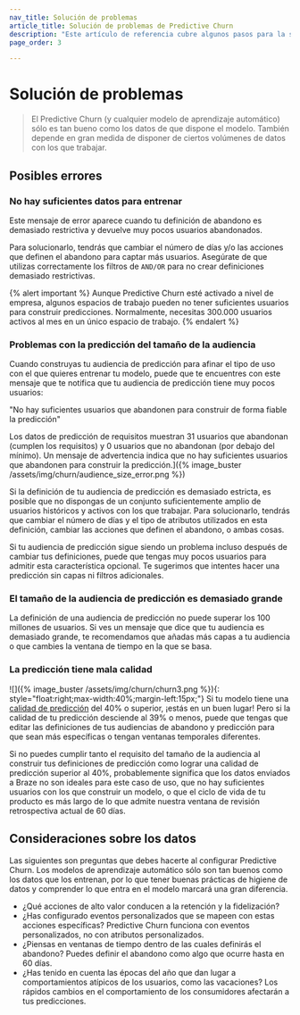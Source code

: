 ```yaml
---
nav_title: Solución de problemas
article_title: Solución de problemas de Predictive Churn
description: "Este artículo de referencia cubre algunos pasos para la solución de problemas y consideraciones a tener en cuenta al utilizar Predictive Churn."
page_order: 3

---
```


# Solución de problemas

> El Predictive Churn (y cualquier modelo de aprendizaje automático) sólo es tan bueno como los datos de que dispone el modelo. También depende en gran medida de disponer de ciertos volúmenes de datos con los que trabajar. 

## Posibles errores

### No hay suficientes datos para entrenar 

Este mensaje de error aparece cuando tu definición de abandono es demasiado restrictiva y devuelve muy pocos usuarios abandonados. 

Para solucionarlo, tendrás que cambiar el número de días y/o las acciones que definen el abandono para captar más usuarios. Asegúrate de que utilizas correctamente los filtros de `AND/OR` para no crear definiciones demasiado restrictivas. 

{% alert important %}
Aunque Predictive Churn esté activado a nivel de empresa, algunos espacios de trabajo pueden no tener suficientes usuarios para construir predicciones. Normalmente, necesitas 300.000 usuarios activos al mes en un único espacio de trabajo.
{% endalert %}

### Problemas con la predicción del tamaño de la audiencia

Cuando construyas tu audiencia de predicción para afinar el tipo de uso con el que quieres entrenar tu modelo, puede que te encuentres con este mensaje que te notifica que tu audiencia de predicción tiene muy pocos usuarios: 

"No hay suficientes usuarios que abandonen para construir de forma fiable la predicción"

Los datos de predicción de requisitos muestran 31 usuarios que abandonan (cumplen los requisitos) y 0 usuarios que no abandonan (por debajo del mínimo). Un mensaje de advertencia indica que no hay suficientes usuarios que abandonen para construir la predicción.]({% image_buster /assets/img/churn/audience_size_error.png %})

Si la definición de tu audiencia de predicción es demasiado estricta, es posible que no dispongas de un conjunto suficientemente amplio de usuarios históricos y activos con los que trabajar. Para solucionarlo, tendrás que cambiar el número de días y el tipo de atributos utilizados en esta definición, cambiar las acciones que definen el abandono, o ambas cosas. 

Si tu audiencia de predicción sigue siendo un problema incluso después de cambiar tus definiciones, puede que tengas muy pocos usuarios para admitir esta característica opcional. Te sugerimos que intentes hacer una predicción sin capas ni filtros adicionales. 

### El tamaño de la audiencia de predicción es demasiado grande

La definición de una audiencia de predicción no puede superar los 100 millones de usuarios. Si ves un mensaje que dice que tu audiencia es demasiado grande, te recomendamos que añadas más capas a tu audiencia o que cambies la ventana de tiempo en la que se basa.

### La predicción tiene mala calidad

\![]({% image_buster /assets/img/churn/churn3.png %}){: style="float:right;max-width:40%;margin-left:15px;"}
Si tu modelo tiene una [calidad de predicción]({{site.baseurl}}/user_guide/brazeai/predictive_churn/analytics/) del 40% o superior, ¡estás en un buen lugar! Pero si la calidad de tu predicción desciende al 39% o menos, puede que tengas que editar las definiciones de tus audiencias de abandono y predicción para que sean más específicas o tengan ventanas temporales diferentes. 

Si no puedes cumplir tanto el requisito del tamaño de la audiencia al construir tus definiciones de predicción como lograr una calidad de predicción superior al 40%, probablemente significa que los datos enviados a Braze no son ideales para este caso de uso, que no hay suficientes usuarios con los que construir un modelo, o que el ciclo de vida de tu producto es más largo de lo que admite nuestra ventana de revisión retrospectiva actual de 60 días. 

## Consideraciones sobre los datos

Las siguientes son preguntas que debes hacerte al configurar Predictive Churn. Los modelos de aprendizaje automático sólo son tan buenos como los datos que los entrenan, por lo que tener buenas prácticas de higiene de datos y comprender lo que entra en el modelo marcará una gran diferencia.

- ¿Qué acciones de alto valor conducen a la retención y la fidelización?
- ¿Has configurado eventos personalizados que se mapeen con estas acciones específicas? Predictive Churn funciona con eventos personalizados, no con atributos personalizados.
- ¿Piensas en ventanas de tiempo dentro de las cuales definirás el abandono? Puedes definir el abandono como algo que ocurre hasta en 60 días.
- ¿Has tenido en cuenta las épocas del año que dan lugar a comportamientos atípicos de los usuarios, como las vacaciones? Los rápidos cambios en el comportamiento de los consumidores afectarán a tus predicciones. 

